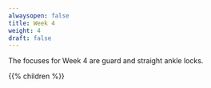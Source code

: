 ```yaml
---
alwaysopen: false
title: Week 4
weight: 4
draft: false
---
```


The focuses for Week 4 are guard and straight ankle locks.

{{% children %}}